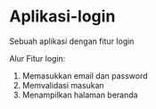 # Aplikasi-login
Sebuah aplikasi dengan fitur login

Alur Fitur login:
1. Memasukkan email dan password
2. Memvalidasi masukan
3. Menampilkan halaman beranda
